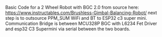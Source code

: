 Basic Code for a 2 Wheel Robot with BGC 2.0 from source here:
https://www.instructables.com/Brushless-Gimbal-Balancing-Robot/
next step is to outsource PPM_SUM WiFi and BT to ESP32 c3 super mini. Communication Bridge is between MCU328P BGC with L6234 Fet Driver and esp32 C3 Supermini via serial between the two boards.
